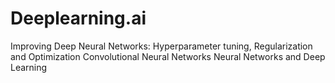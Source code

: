 # Deeplearning.ai
Improving Deep Neural Networks: Hyperparameter tuning, Regularization and Optimization
Convolutional Neural Networks
Neural Networks and Deep Learning

